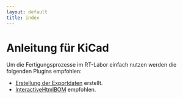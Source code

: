 ```yaml
---
layout: default
title: index
---
```

# Anleitung für KiCad

Um die Fertigungsprozesse im RT-Labor einfach nutzen werden die folgenden Plugins empfohlen:
* [Erstellung der Exportdaten](https://github.com/RT-CUSTOMZ/kicad_rt_export) erstellt.
* [InteractiveHtmlBOM](https://github.com/openscopeproject/InteractiveHtmlBom) empfohlen.

